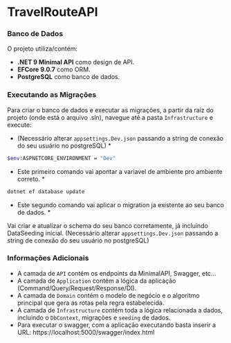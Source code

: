 # TravelRouteAPI

### Banco de Dados

O projeto utiliza/contém: 
- **.NET 9 Minimal API** como design de API.
- **EFCore 9.0.7** como ORM.
- **PostgreSQL** como banco de dados.


### Executando as Migrações

Para criar o banco de dados e executar as migrações, a partir da raiz do projeto (onde está o arquivo .sln), navegue até a pasta `Infrastructure` e execute:

* (Necessário alterar `appsettings.Dev.json` passando a string de conexão do seu usuário no postgreSQL) *

```bash
$env:ASPNETCORE_ENVIRONMENT = "Dev"
```
* Este primeiro comando vai apontar a variavel de ambiente pro ambiente correto. *

```bash
dotnet ef database update
```
* Este segundo comando vai aplicar o migration ja existente ao seu banco de dados. *

Vai criar e atualizar o schema do seu banco corretamente, já incluindo DataSeeding inicial.
(Necessário alterar `appsettings.Dev.json` passando a string de conexão do seu usuário no postgreSQL)

### Informações Adicionais

- A camada de `API` contém os endpoints da MinimalAPI, Swagger, etc...
- A camada de `Application` contém a lógica da aplicação (Command/Query/Request/Response/DI).
- A camada de `Domain` contém o modelo de negócio e o algoritmo principal que gera as rotas pela regra estabelecida.
- A camada de `Infrastructure` contém toda a lógica relacionada a dados, incluindo o `DbContext`, migrações e `seeding` de dados.
- Para executar o swagger, com a aplicação executando basta inserir a URL: https://localhost:5000/swagger/index.html
